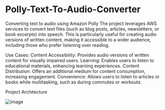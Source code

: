 # Polly-Text-To-Audio-Converter
Converting text to audio using Amazon Polly
The project leverages AWS services to convert text files (such as blog posts, articles, newsletters, or book excerpts) into speech. This is particularly useful for creating audio versions of written content, making it accessible to a wider audience, including those who prefer listening over reading.

Use Cases:
Content Accessibility: Provides audio versions of written content for visually impaired users.
Learning: Enables users to listen to educational materials, enhancing learning experiences.
Content Distribution: Offers an additional medium for content consumption, increasing engagement.
Convenience: Allows users to listen to articles or books while multitasking, such as during commutes or workouts.

Project Architecture

![image](https://github.com/user-attachments/assets/93b665ea-a7e7-4aca-ac9d-42d2fe9db834)
